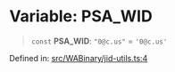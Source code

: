 # Variable: PSA\_WID

> `const` **PSA\_WID**: `"0@c.us"` = `'0@c.us'`

Defined in: [src/WABinary/jid-utils.ts:4](https://github.com/Fokusdotid/bail/blob/043003e0dc220c8f52aef36f90c7026f3a192427/src/WABinary/jid-utils.ts#L4)
